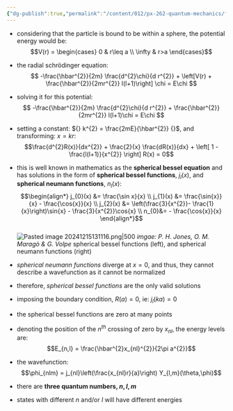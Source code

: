 ```yaml
---
{"dg-publish":true,"permalink":"/content/012/px-262-quantum-mechanics/f-3-d-systems/px-262-f5-particle-in-a-spherical-potential-well/","created":"2024-11-25T10:50:32.000+00:00","updated":"2024-12-15T13:14:39.893+00:00"}
---
```


- considering that the particle is bound to be within a sphere, the potential energy would be: 
$$V(r) = \begin{cases} 0 & r\leq a \\ \infty & r>a \end{cases}$$
- the radial schrödinger equation: 
  $$ -\frac{\hbar^{2}}{2m} \frac{d^{2}\chi}{d r^{2}} + \left[V(r) + \frac{\hbar^{2}}{2mr^{2}} l(l+1)\right] \chi = E\chi $$
- solving it for this potential: 
  $$ -\frac{\hbar^{2}}{2m} \frac{d^{2}\chi}{d r^{2}} + \frac{\hbar^{2}}{2mr^{2}} l(l+1)\chi = E\chi $$
- setting a constant: ${} k^{2} = \frac{2mE}{\hbar^{2}} {}$, and transforming: $x = kr:$ 
  $$\frac{d^{2}R(x)}{dx^{2}} + \frac{2}{x} \frac{dR(x)}{dx} + \left[ 1 - \frac{l(l+1)}{x^{2}} \right] R(x) = 0$$
- this is well known in mathematics as the **spherical bessel equation** and has solutions in the form of **spherical bessel functions**, $j_{l}(x)$, and **spherical neumann functions**, $n_{l}(x):$ 
$$\begin{align*}
	j_{0}(x) &= \frac{\sin x}{x} \\
	j_{1}(x) &= \frac{\sin{x}}{x} - \frac{\cos{x}}{x} \\
	j_{2}(x) &= \left(\frac{3}{x^{2}}- \frac{1}{x}\right)\sin{x} - \frac{3}{x^{2}}\cos{x} \\
	n_{0}&= - \frac{\cos{x}}{x}
\end{align*}$$  
![Pasted image 20241215131116.png|500](/img/user/pics/Pasted%20image%2020241215131116.png)
*imgae: P. H. Jones, O. M. Maragò & G. Volpe*
spherical bessel functions (left), and spherical neumann functions (right)

- *spherical neumann functions* diverge at $x=0$, and thus, they cannot describe a wavefunction as it cannot be normalized
- therefore, *spherical bessel functions* are the only valid solutions

- imposing the boundary condition, $R(a)=0$, ie: $j_{l}(ka) = 0$

- the spherical bessel functions are zero at many points
- denoting the position of the $n^{th}$ crossing of zero by $x_{nl}$, the energy levels are: 
  $$E_{n,l} = \frac{\hbar^{2}x_{nl}^{2}}{2\pi a^{2}}$$
- the wavefunction: 
  $$\phi_{nlm} = j_{nl}\left(\frac{x_{nl}r}{a}\right) Y_{l,m}(\theta,\phi)$$
- there are **three quantum numbers, $n,l,m$**
- states with different $n$ and/or $l$ will have different energies
